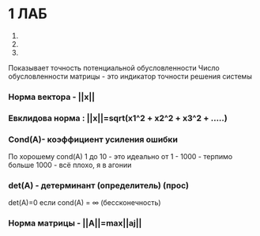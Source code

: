 # 1 ЛАБ
1)

2)

3)

Показывает точность потенциальной обусловленности 
Число обусловленности матрицы - это индикатор точности решения системы

### Норма вектора - ||x||
### Евклидова норма : ||x||=sqrt(x1^2 + x2^2 + x3^2 + .....)
### Cond(A)- коэффициент усиления ошибки 
По хорошему cond(A) 1 до 10 - это идеально
от 1 - 1000 - терпимо
больше 1000 - всё плохо, я в агонии

### det(A) - детерминант (определитель) (прос)
det(A)=0    если    cond(A) = ∞ (бессконечность) 

### Норма матрицы - ||A||=max||aj||
